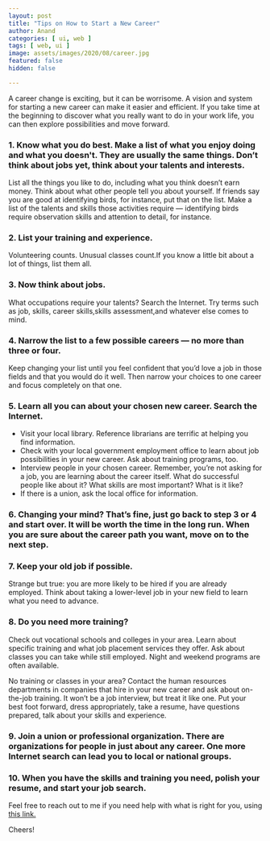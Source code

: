 ```yaml
---
layout: post
title: "Tips on How to Start a New Career"
author: Anand
categories: [ ui, web ]
tags: [ web, ui ]
image: assets/images/2020/08/career.jpg
featured: false
hidden: false

---
```


A career change is exciting, but it can be worrisome. A vision and system for starting a new career can make it easier and efficient. If you take time at the beginning to discover what you really want to do in your work life, you can then explore possibilities and move forward.

### 1. Know what you do best. Make a list of what you enjoy doing and what you doesn't. They are usually the same things. Don’t think about jobs yet, think about your talents and interests.

List all the things you like to do, including what you think doesn’t earn money. Think about what other people tell you about yourself. If friends say you are good at identifying birds, for instance, put that on the list. Make a list of the talents and skills those activities require — identifying birds require observation skills and attention to detail, for instance.

### 2. List your training and experience. 

Volunteering counts. Unusual classes count.If you know a little bit about a lot of things, list them all.

### 3. Now think about jobs. 
What occupations require your talents? Search the Internet. Try terms such as job, skills, career skills,skills assessment,and whatever else comes to mind.

### 4. Narrow the list to a few possible careers — no more than three or four.
Keep changing your list until you feel confident that you’d love a job in those fields and that you would do it well. Then narrow your choices to one career and focus completely on that one.

### 5. Learn all you can about your chosen new career. Search the Internet.
* Visit your local library. Reference librarians are terrific at helping you find
information.
* Check with your local government employment office to learn about job possibilities in your new career. Ask about training programs, too.
* Interview people in your chosen career. Remember, you’re not asking for a job, you are learning about the career itself. What do successful people like about it? What skills are most important? What is it like?
* If there is a union, ask the local office for information.

### 6. Changing your mind? That’s fine, just go back to step 3 or 4 and start over. It will be worth the time in the long run. When you are sure about the career path you want, move on to the next step.

### 7. Keep your old job if possible.

Strange but true: you are more likely to be hired if you are already employed. Think about taking a lower-level job in your new field to learn what you need to advance.

### 8. Do you need more training?

Check out vocational schools and colleges in your area. Learn about specific training and what job placement services they offer. Ask about classes you can take while still employed. Night and weekend programs are often available.

No training or classes in your area? Contact the human resources departments in companies that hire in your new career and ask about on-the-job training. It won’t be a job interview, but treat it like one. Put your best foot forward, dress appropriately, take a resume, have questions prepared, talk about your skills and experience.

### 9. Join a union or professional organization. There are organizations for people in just about any career. One more Internet search can lead you to local or national groups.

### 10. When you have the skills and training you need, polish your resume, and start your job search.



Feel free to reach out to me if you need help with what is right for you, using <a href="https://www.calendly.com/ahyconsulting/book" target="\_blank">this link.</a>

Cheers!





